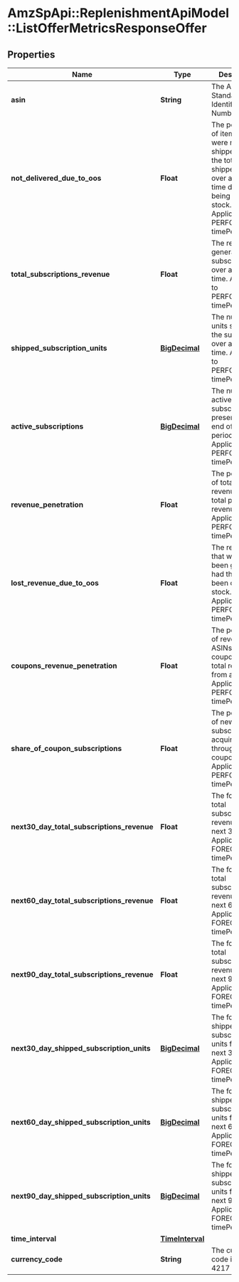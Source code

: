 # AmzSpApi::ReplenishmentApiModel::ListOfferMetricsResponseOffer

## Properties
Name | Type | Description | Notes
------------ | ------------- | ------------- | -------------
**asin** | **String** | The Amazon Standard Identification Number (ASIN). | [optional] 
**not_delivered_due_to_oos** | **Float** | The percentage of items that were not shipped out of the total shipped units over a period of time due to being out of stock. Applicable to PERFORMANCE timePeriodType. | [optional] 
**total_subscriptions_revenue** | **Float** | The revenue generated from subscriptions over a period of time. Applicable to PERFORMANCE timePeriodType. | [optional] 
**shipped_subscription_units** | [**BigDecimal**](BigDecimal.md) | The number of units shipped to the subscribers over a period of time. Applicable to PERFORMANCE timePeriodType. | [optional] 
**active_subscriptions** | [**BigDecimal**](BigDecimal.md) | The number of active subscriptions present at the end of the period. Applicable to PERFORMANCE timePeriodType. | [optional] 
**revenue_penetration** | **Float** | The percentage of total program revenue out of total product revenue. Applicable to PERFORMANCE timePeriodType. | [optional] 
**lost_revenue_due_to_oos** | **Float** | The revenue that would have been generated had there not been out of stock. Applicable to PERFORMANCE timePeriodType. | [optional] 
**coupons_revenue_penetration** | **Float** | The percentage of revenue from ASINs with coupons out of total revenue from all ASINs. Applicable to PERFORMANCE timePeriodType. | [optional] 
**share_of_coupon_subscriptions** | **Float** | The percentage of new subscriptions acquired through coupons. Applicable to PERFORMANCE timePeriodType. | [optional] 
**next30_day_total_subscriptions_revenue** | **Float** | The forecasted total subscription revenue for the next 30 days. Applicable to FORECAST timePeriodType. | [optional] 
**next60_day_total_subscriptions_revenue** | **Float** | The forecasted total subscription revenue for the next 60 days. Applicable to FORECAST timePeriodType. | [optional] 
**next90_day_total_subscriptions_revenue** | **Float** | The forecasted total subscription revenue for the next 90 days. Applicable to FORECAST timePeriodType. | [optional] 
**next30_day_shipped_subscription_units** | [**BigDecimal**](BigDecimal.md) | The forecasted shipped subscription units for the next 30 days. Applicable to FORECAST timePeriodType. | [optional] 
**next60_day_shipped_subscription_units** | [**BigDecimal**](BigDecimal.md) | The forecasted shipped subscription units for the next 60 days. Applicable to FORECAST timePeriodType. | [optional] 
**next90_day_shipped_subscription_units** | [**BigDecimal**](BigDecimal.md) | The forecasted shipped subscription units for the next 90 days. Applicable to FORECAST timePeriodType. | [optional] 
**time_interval** | [**TimeInterval**](TimeInterval.md) |  | [optional] 
**currency_code** | **String** | The currency code in ISO 4217 format. | [optional] 

